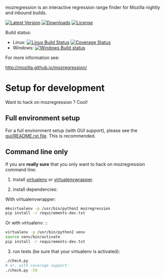 mozregression is an interactive regression range finder for Mozilla nightly and inbound builds.

[![Latest Version](https://img.shields.io/pypi/v/mozregression.svg)](https://pypi.python.org/pypi/mozregression/)
[![Downloads](https://img.shields.io/pypi/dm/mozregression.svg)](https://pypi.python.org/pypi/mozregression/)
[![License](https://img.shields.io/pypi/l/mozregression.svg)](https://pypi.python.org/pypi/mozregression/)

Build status:
 - Linux:
   [![Linux Build Status](https://travis-ci.org/mozilla/mozregression.svg?branch=master)](https://travis-ci.org/mozilla/mozregression)
   [![Coverage Status](https://img.shields.io/coveralls/mozilla/mozregression.svg)](https://coveralls.io/r/mozilla/mozregression)
 - Windows: [![Windows Build status](https://ci.appveyor.com/api/projects/status/ukv1ariar1jboxar/branch/master?svg=true)](https://ci.appveyor.com/project/parkouss/mozregression/branch/master)

For more information see:

http://mozilla.github.io/mozregression/


# Setup for development

Want to hack on mozregression ? Cool!

## Full environment setup

For a full environment setup (with GUI support), please see the [gui/README.rst file](gui/README.rst).
This is recommended.

## Command line only

If you are **really sure** that you only want to hack on mozregression command line:

1. Install [virtualenv](http://docs.python-guide.org/en/latest/dev/virtualenvs/)
  or [virtualenvwrapper](https://virtualenvwrapper.readthedocs.org/en/latest/).

2. install dependencies:

  With virtualenvwrapper:

  ```bash
  mkvirtualenv -p /usr/bin/python2 mozregression
  pip install -r requirements-dev.txt
  ```

  Or with virtualenv: ::

  ```bash
  virtualenv -p /usr/bin/python2 venv
  source venv/bin/activate
  pip install -r requirements-dev.txt
  ```

3. run tests (be sure that your virtualenv is activated):

  ```bash
  ./check.py
  # or, with coverage support:
  ./check.py -CH
  ```
